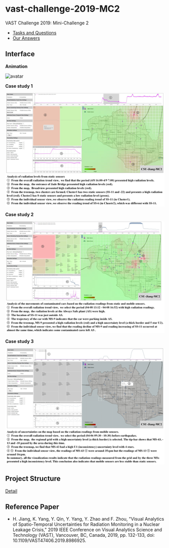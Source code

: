 # vast-challenge-2019-MC2
VAST Challenge 2019: Mini-Challenge 2

* [Tasks and Questions](https://vast-challenge.github.io/2019/MC2.html)
* [Our Answers](/analysis/index.md)

## Interface

**Animation**

![avatar](/assets/video-mini.gif)

**Case study 1**

![avatar](/assets/Case1.jpg)

**Case study 2**

![avatar](/assets/Case2.jpg)

**Case study 3**

![avatar](/assets/Case3.jpg)

## Project Structure

[Detail](/project-structure.md)

## Reference Paper
* H. Jiang, K. Yang, Y. Qin, Y. Yang, Y. Zhao and F. Zhou, "Visual Analytics of Spatio-Temporal Uncertainties for Radiation Monitoring in a Nuclear Leakage Crisis," 2019 IEEE Conference on Visual Analytics Science and Technology (VAST), Vancouver, BC, Canada, 2019, pp. 132-133, doi: 10.1109/VAST47406.2019.8986925.
